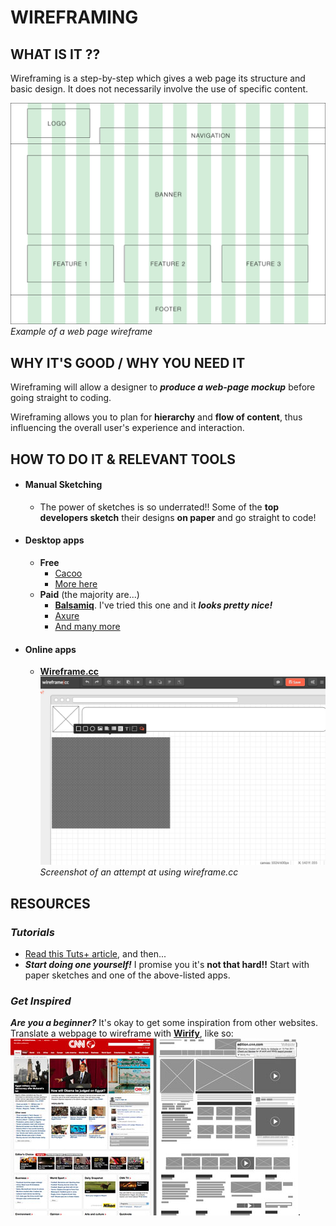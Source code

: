 # **WIREFRAMING**

## **WHAT IS IT ??**
Wireframing is a step-by-step which gives a web page its structure and basic design. It does not necessarily involve the use of specific content.

![Example of wireframe](wfPics/wfEx2.png)
*Example of a web page wireframe*

## **WHY IT'S GOOD / WHY YOU NEED IT**
Wireframing will allow a designer to ***produce a web-page mockup*** before going straight to coding.

Wireframing allows you to plan for **hierarchy** and **flow of content**, thus influencing the overall user's experience and interaction.

## **HOW TO DO IT & RELEVANT TOOLS**
* #### Manual Sketching
  * The power of sketches is so underrated!! Some of the **top developers sketch** their designs **on paper** and go straight to code!
* #### Desktop apps
  * **Free**
    * [Cacoo](https://cacoo.com/)
    * [ More here](http://mashable.com/2010/07/15/wireframing-tools/#e9WODxOb5gqr)
  * **Paid** (the majority are...)
    * **[Balsamiq](https://balsamiq.com/products/mockups/)**. I've tried this one and it ***looks pretty nice!***
    * [Axure](http://www.axure.com/)
    * [And many more](http://www.creativebloq.com/wireframes/top-wireframing-tools-11121302)
* #### Online apps
  * **[Wireframe.cc](https://wireframe.cc/gk46NX#about)**
  ![Wireframe](wfPics/wfcc.png)
  *Screenshot of an attempt at using wireframe.cc*

## **RESOURCES**
### *Tutorials*
* [Read this Tuts+ article](http://webdesign.tutsplus.com/articles/a-beginners-guide-to-wireframing--webdesign-7399), and then...
* ***Start doing one yourself!*** I promise you it's **not that hard!!** Start with paper sketches and one of the above-listed apps.

### *Get Inspired*
***Are you a beginner?*** It's okay to get some inspiration from other websites.
Translate a webpage to wireframe with **[Wirify](http://www.wirify.com/)**, like so: ![Wirify](wfPics/wfEx.jpg).
